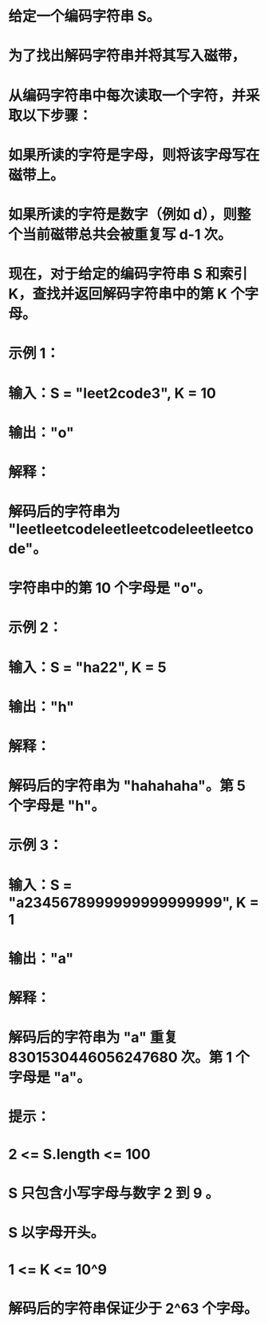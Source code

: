 # 给定一个编码字符串 S。
# 为了找出解码字符串并将其写入磁带，
# 从编码字符串中每次读取一个字符，并采取以下步骤：
# 如果所读的字符是字母，则将该字母写在磁带上。
# 如果所读的字符是数字（例如 d），则整个当前磁带总共会被重复写 d-1 次。
# 现在，对于给定的编码字符串 S 和索引 K，查找并返回解码字符串中的第 K 个字母。
# 示例 1：
# 输入：S = "leet2code3", K = 10
# 输出："o"
# 解释：
# 解码后的字符串为 "leetleetcodeleetleetcodeleetleetcode"。
# 字符串中的第 10 个字母是 "o"。
# 示例 2：
# 输入：S = "ha22", K = 5
# 输出："h"
# 解释：
# 解码后的字符串为 "hahahaha"。第 5 个字母是 "h"。
# 示例 3：
# 输入：S = "a2345678999999999999999", K = 1
# 输出："a"
# 解释：
# 解码后的字符串为 "a" 重复 8301530446056247680 次。第 1 个字母是 "a"。
# 提示：
# 2 <= S.length <= 100
# S 只包含小写字母与数字 2 到 9 。
# S 以字母开头。
# 1 <= K <= 10^9
# 解码后的字符串保证少于 2^63 个字母。
